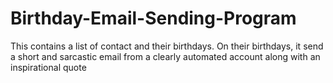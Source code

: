 # Birthday-Email-Sending-Program
This contains a list of contact and their birthdays. On their birthdays, it send a short and sarcastic email from a clearly automated account along with an inspirational quote

